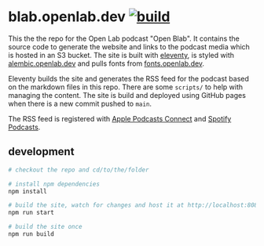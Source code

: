# blab.openlab.dev [![build](https://github.com/digitalinteraction/blab.openlab.dev/actions/workflows/pages.yml/badge.svg)](https://github.com/digitalinteraction/blab.openlab.dev/actions/workflows/pages.yml)

This the the repo for the Open Lab podcast "Open Blab". It contains the source code to generate the website and links to the podcast media which is hosted in an S3 bucket.
The site is built with [eleventy](https://www.11ty.dev/), is styled with [alembic.openlab.dev](https://alembic.openlab.dev/) and pulls fonts from [fonts.openlab.dev](https://fonts.openlab.dev/).

Eleventy builds the site and generates the RSS feed for the podcast based on the markdown files in this repo.
There are some `scripts/` to help with managing the content.
The site is build and deployed using GitHub pages when there is a new commit pushed to `main`.

The RSS feed is registered with [Apple Podcasts Connect](https://podcastsconnect.apple.com/)
and [Spotify Podcasts](https://podcasters.spotify.com).

## development

```sh
# checkout the repo and cd/to/the/folder

# install npm dependencies
npm install

# build the site, watch for changes and host it at http://localhost:8080
npm run start

# build the site once
npm run build
```
